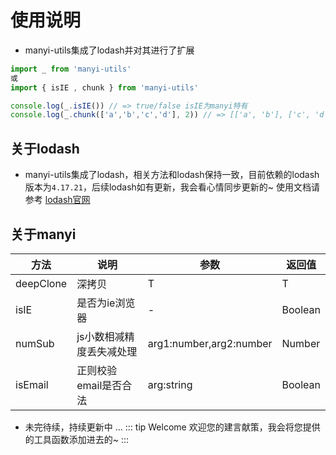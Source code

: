 # 使用说明
- manyi-utils集成了lodash并对其进行了扩展

```js
import _ from 'manyi-utils'
或
import { isIE , chunk } from 'manyi-utils'

console.log(_.isIE()) // => true/false isIE为manyi特有
console.log(_.chunk(['a','b','c','d'], 2)) // => [['a', 'b'], ['c', 'd']] chunk为lodash方法

```
## 关于lodash
- manyi-utils集成了lodash，相关方法和lodash保持一致，目前依赖的lodash版本为`4.17.21`，后续lodash如有更新，我会看心情同步更新的~  使用文档请参考 [lodash官网](https://www.lodashjs.com)

## 关于manyi
| 方法      | 说明          | 参数     | 返回值                           |
|---------- |-------------- |---------- |--------------------------------  |
| deepClone     | 深拷贝           | T | T |
| isIE | 是否为ie浏览器 | - | Boolean |
| numSub | js小数相减精度丢失减处理| arg1:number,arg2:number | Number |
| isEmail | 正则校验email是否合法 |  arg:string | Boolean |
- 未完待续，持续更新中 ...
::: tip  Welcome
欢迎您的建言献策，我会将您提供的工具函数添加进去的~
:::